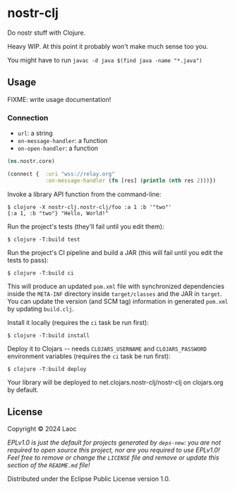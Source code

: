 # nostr-clj

Do nostr stuff with Clojure.

Heavy WIP. At this point it probably won't make much sense too you.

You might have to run `javac -d java $(find java -name "*.java")` 

## Usage

FIXME: write usage documentation!

### Connection

- `url`: a string
- `on-message-handler`: a function
- `on-open-handler`: a function

```clojure
(ns.nostr.core)

(connect {  :uri "wss://relay.org"
            :on-message-handler (fn [res] (println (nth res 2)))})
```



Invoke a library API function from the command-line:

    $ clojure -X nostr-clj.nostr-clj/foo :a 1 :b '"two"'
    {:a 1, :b "two"} "Hello, World!"

Run the project's tests (they'll fail until you edit them):

    $ clojure -T:build test

Run the project's CI pipeline and build a JAR (this will fail until you edit the tests to pass):

    $ clojure -T:build ci

This will produce an updated `pom.xml` file with synchronized dependencies inside the `META-INF`
directory inside `target/classes` and the JAR in `target`. You can update the version (and SCM tag)
information in generated `pom.xml` by updating `build.clj`.

Install it locally (requires the `ci` task be run first):

    $ clojure -T:build install

Deploy it to Clojars -- needs `CLOJARS_USERNAME` and `CLOJARS_PASSWORD` environment
variables (requires the `ci` task be run first):

    $ clojure -T:build deploy

Your library will be deployed to net.clojars.nostr-clj/nostr-clj on clojars.org by default.

## License

Copyright © 2024 Laoc

_EPLv1.0 is just the default for projects generated by `deps-new`: you are not_
_required to open source this project, nor are you required to use EPLv1.0!_
_Feel free to remove or change the `LICENSE` file and remove or update this_
_section of the `README.md` file!_

Distributed under the Eclipse Public License version 1.0.
